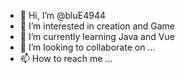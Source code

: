 - 👋 Hi, I’m @bluE4944
- 👀 I’m interested in creation and Game
- 🌱 I’m currently learning Java and Vue
- 💞️ I’m looking to collaborate on ...
- 📫 How to reach me ...

<!---
bluE4944/bluE4944 is a ✨ special ✨ repository because its `README.md` (this file) appears on your GitHub profile.
You can click the Preview link to take a look at your changes.
--->
